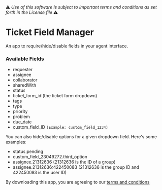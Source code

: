 :warning: *Use of this software is subject to important terms and conditions as set forth in the License file* :warning:

# Ticket Field Manager
An app to require/hide/disable fields in your agent interface.

### Available Fields
* requester
* assignee
* collaborator
* sharedWith
* status
* ticket_form_id (the ticket form dropdown)
* tags
* type
* priority
* problem
* due_date
* custom_field_ID  `(Example: custom_field_1234)`

You can also hide/disable options for a given dropdown field. Here's some examples:
* status.pending
* custom_field_23049272.third_option
* assignee.21312636 (21312636 is the ID of a group)
* assignee.21312636:422450083 (21312636 is the group ID and 422450083 is the user ID)

By downloading this app, you are agreeing to our [terms and conditions](https://github.com/zendesklabs/wiki/wiki/Terms-and-Conditions)
